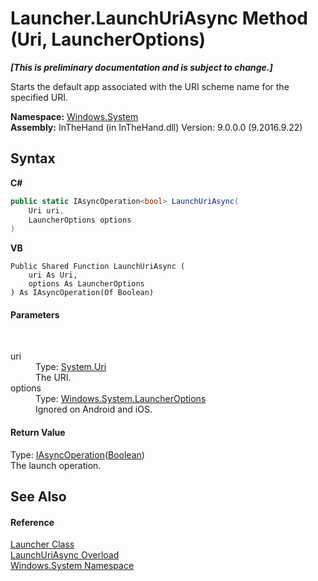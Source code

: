 # Launcher.LaunchUriAsync Method (Uri, LauncherOptions)
 _**\[This is preliminary documentation and is subject to change.\]**_

Starts the default app associated with the URI scheme name for the specified URI.

**Namespace:**&nbsp;<a href="N_Windows_System">Windows.System</a><br />**Assembly:**&nbsp;InTheHand (in InTheHand.dll) Version: 9.0.0.0 (9.2016.9.22)

## Syntax

**C#**<br />
``` C#
public static IAsyncOperation<bool> LaunchUriAsync(
	Uri uri,
	LauncherOptions options
)
```

**VB**<br />
``` VB
Public Shared Function LaunchUriAsync ( 
	uri As Uri,
	options As LauncherOptions
) As IAsyncOperation(Of Boolean)
```


#### Parameters
&nbsp;<dl><dt>uri</dt><dd>Type: <a href="http://msdn2.microsoft.com/en-us/library/txt7706a" target="_blank">System.Uri</a><br />The URI.</dd><dt>options</dt><dd>Type: <a href="T_Windows_System_LauncherOptions">Windows.System.LauncherOptions</a><br />Ignored on Android and iOS.</dd></dl>

#### Return Value
Type: <a href="T_Windows_Foundation_IAsyncOperation_1">IAsyncOperation</a>(<a href="http://msdn2.microsoft.com/en-us/library/a28wyd50" target="_blank">Boolean</a>)<br />The launch operation.

## See Also


#### Reference
<a href="T_Windows_System_Launcher">Launcher Class</a><br /><a href="Overload_Windows_System_Launcher_LaunchUriAsync">LaunchUriAsync Overload</a><br /><a href="N_Windows_System">Windows.System Namespace</a><br />